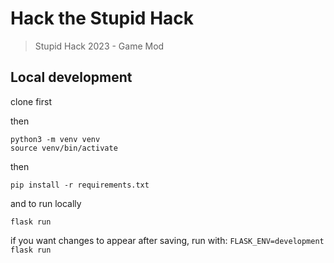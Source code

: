 # Hack the Stupid Hack

> Stupid Hack 2023 - Game Mod

## Local development

clone first

then

```
python3 -m venv venv
source venv/bin/activate
```

then

```pip install -r requirements.txt```

and to run locally

```flask run```


if you want changes to appear after saving, run with:
```FLASK_ENV=development flask run```